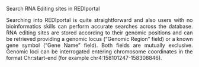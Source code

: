 Search RNA Editing sites in REDIportal

<p align="justify"> Searching into REDIportal is quite straightforward and also users with no bioinformatics skills can perform accurate searches across the database. 
RNA editing sites are stored according to their genomic positions and can be retrieved providing a genomic locus (“Genomic Region” field) or 
a known gene symbol (“Gene Name” field). Both fields are mutually exclusive. 
Genomic loci can be interrogated entering chromosome coordinates in the format Chr:start-end (for example chr4:158101247-158308846).</p>

